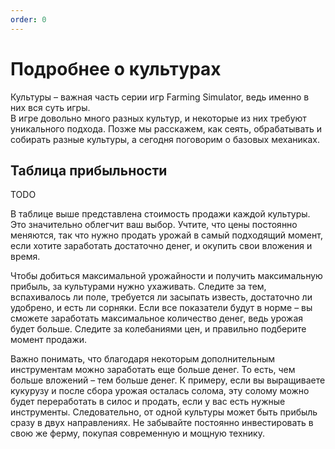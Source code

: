 ```yaml
---
order: 0
---
```


# Подробнее о культурах

Культуры – важная часть серии игр Farming Simulator, ведь именно в них вся суть игры.  
В игре довольно много разных культур, и некоторые из них требуют уникального подхода. Позже мы расскажем, как сеять, обрабатывать и собирать разные культуры, а сегодня поговорим о базовых механиках. 

## Таблица прибыльности

TODO

В таблице выше представлена стоимость продажи каждой культуры. Это значительно облегчит ваш выбор. Учтите, что цены постоянно меняются, так что нужно продать урожай в самый подходящий момент, если хотите заработать достаточно денег, и окупить свои вложения и время. 

Чтобы добиться максимальной урожайности и получить максимальную прибыль, за культурами нужно ухаживать. Следите за тем, вспахивалось ли поле, требуется ли засыпать известь, достаточно ли удобрено, и есть ли сорняки. Если все показатели будут в норме – вы сможете заработать максимальное количество денег, ведь урожая будет больше. Следите за колебаниями цен, и правильно подберите момент продажи.

Важно понимать, что благодаря некоторым дополнительным инструментам можно заработать еще больше денег. То есть, чем больше вложений – тем больше денег. К примеру, если вы выращиваете кукурузу и после сбора урожая осталась солома, эту солому можно будет переработать в силос и продать, если у вас есть нужные инструменты. Следовательно, от одной культуры может быть прибыль сразу в двух направлениях. Не забывайте постоянно инвестировать в свою же ферму, покупая современную и мощную технику.
